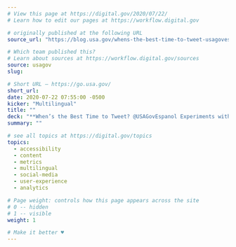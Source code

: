 ```yaml
---
# View this page at https://digital.gov/2020/07/22/
# Learn how to edit our pages at https://workflow.digital.gov

# originally published at the following URL
source_url: "https://blog.usa.gov/whens-the-best-time-to-tweet-usagovespanol-experiments-with-twitter"

# Which team published this?
# Learn about sources at https://workflow.digital.gov/sources
source: usagov
slug: 

# Short URL — https://go.usa.gov/
short_url: 
date: 2020-07-22 07:55:00 -0500
kicker: "Multilingual"
title: ""
deck: "**When’s the Best Time to Tweet? @USAGovEspanol Experiments with Twitter**&mdash;A good following on social media is fundamental to USAGov’s goal of getting clear and helpful government information to Spanish speakers around the country. To make sure we’re reaching the right people at the right time with valuable content, our team began to rethink our USAGov en Español Twitter strategy."
summary: ""

# see all topics at https://digital.gov/topics
topics: 
  - accessibility
  - content
  - metrics
  - multilingual
  - social-media
  - user-experience
  - analytics

# Page weight: controls how this page appears across the site
# 0 -- hidden
# 1 -- visible
weight: 1

# Make it better ♥
---
```

